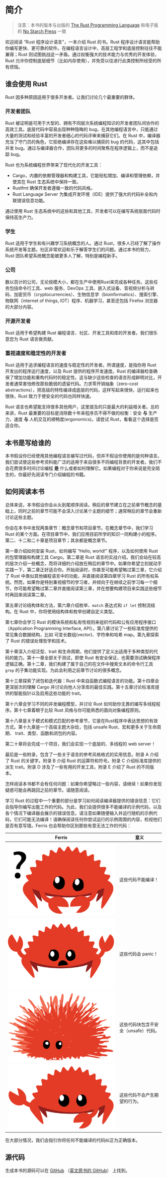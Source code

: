 # 简介

> 注意：本书的版本与出版的 [The Rust Programming Language][nsprust]
> 和电子版的 [No Starch Press][nsp] 一致

[nsprust]: https://nostarch.com/rust
[nsp]: https://nostarch.com/

欢迎阅读 “Rust 程序设计语言”，一本介绍 Rust 的书。Rust 程序设计语言能帮助你编写更快、更可靠的软件。在编程语言设计中，高层工程学和底层控制往往不能兼得；Rust 则试图挑战这一矛盾。通过权衡强大的技术能力与优秀的开发体验，Rust 允许你控制底层细节（比如内存使用），并免受以往进行此类控制所经受的所有烦恼。

## 谁会使用 Rust

Rust 因多种原因适用于很多开发者。让我们讨论几个最重要的群体。

### 开发者团队

Rust 被证明是可用于大型的、拥有不同层次系统编程知识的开发者团队间协作的高效工具。底层代码中容易出现种种隐晦的 bug，在其他编程语言中，只能通过大量的测试和经验丰富的开发者细心的代码评审来捕获它们。在 Rust 中，编译器充当了守门员的角色，它拒绝编译存在这些难以捕获的 bug 的代码，这其中包括并发 bug。通过与编译器合作，团队将更多的时间聚焦在程序逻辑上，而不是追踪 bug。

Rust 也为系统编程世界带来了现代化的开发工具：

* Cargo，内置的依赖管理器和构建工具，它能轻松增加、编译和管理依赖，并使其在 Rust 生态系统中保持一致。
* Rustfmt 确保开发者遵循一致的代码风格。
* Rust Language Server 为集成开发环境（IDE）提供了强大的代码补全和内联错误信息功能。

通过使用 Rust 生态系统中的这些和其他工具，开发者可以在编写系统层面代码时保持高生产力。

### 学生

Rust 适用于学生和有兴趣学习系统概念的人。通过 Rust，很多人已经了解了操作系统开发等主题。社区非常欢迎和乐于解答学生们的问题。通过本书的努力，Rust 团队希望系统概念能被更多人了解，特别是编程新手。

### 公司

数以百计的公司，无论规模大小，都在生产中使用Rust来完成各种任务。这些任务包括命令行工具、web 服务、DevOps 工具、嵌入式设备、音视频分析与转码、加密货币（cryptocurrencies）、生物信息学（bioinformatics）、搜索引擎、物联网（internet of things, IOT）程序、机器学习，甚至还包括 Firefox 浏览器的大部分内容。

### 开源开发者

Rust 适用于希望构建 Rust 编程语言、社区、开发工具和库的开发者。我们很乐意您为 Rust 语言做贡献。

### 重视速度和稳定性的开发者

Rust 适用于追求编程语言的速度与稳定性的开发者。所谓速度，是指你用 Rust 开发出的程序运行速度，以及 Rust 提供的程序开发速度。Rust 的编译器检查确保了增加功能和重构代码时的稳定性。这与缺少这些检查的语言形成鲜明对比，开发者通常害怕修改那些脆弱的遗留代码。力求零开销抽象（zero-cost abstractions），把高级的特性编译成底层的代码，这样写起来很快，运行起来也很快，Rust 致力于使安全的代码也同样快速。

Rust 语言也希望能支持很多其他用户，这里提及的只是最大的利益相关者。总的来讲，Rust 最重要的目标是消除数十年来程序员不得不做的权衡：安全 **与** 生产力，速度 **与** 人机交互的顺畅度(ergonomics)。请尝试 Rust，看看这个选择是否适合你。

## 本书是写给谁的

本书假设你已经使用其他编程语言编写过代码，但并不假设你使用的是何种语言。我们尝试使这些参考资料能广泛的适用于来自很多不同编程背景的开发者。我们不会花费很多时间讨论编程 **是** 什么或者如何理解它。如果编程对于你来说是完全陌生的，你最好先阅读专门介绍编程的书籍。

## 如何阅读本书

总体来说，本书假设你会从头到尾顺序阅读。稍后的章节建立在之前章节概念的基础上，同时之前的章节可能不会深入讨论某个主题的细节；通常稍后的章节会重新讨论这些主题。

你会在本书中发现两类章节：概念章节和项目章节。在概念章节中，我们学习 Rust 的某个方面。在项目章节中，我们应用目前所学的知识一同构建小的程序。第二、十二和二十章是项目章节；其余都是概念章节。

第一章介绍如何安装 Rust，如何编写 “Hello, world!” 程序，以及如何使用 Rust 的包管理器和构建工具 Cargo。第二章是 Rust 语言的实战介绍。我们会站在较高的层次介绍一些概念，而将详细的介绍放在稍后的章节中。如果你希望立刻就动手实践一下，第二章正好适合你。开始阅读时，你甚至可能希望略过第三章，它介绍了 Rust 中类似其他编程语言中的功能，并直接阅读第四章学习 Rust 的所有权系统。然而，如果你是特别重视细节的学习者，并倾向于在继续之前学习每一个细节，你可能希望略过第二章并直接阅读第三章，并在想要构建项目来实践这些细节时再回来阅读第二章。

第五章讨论结构体和方法，第六章介绍枚举、`match` 表达式和 `if let` 控制流结构。在 Rust 中，你将使用结构体和枚举创建自定义类型。

第七章你会学习 Rust 的模块系统和私有性规则来组织代码和公有应用程序接口（Application Programming Interface, API）。第八章讨论了一些标准库提供的常见集合数据结构，比如 可变长数组(vector)、字符串和哈希 map。第九章探索了 Rust 的错误处理哲学和技术。

第十章深入介绍泛型、trait 和生命周期，他们提供了定义出适用于多种类型的代码的能力。第十一章全部关于测试，即使 Rust 有安全保证，也需要测试确保程序逻辑正确。第十二章，我们构建了属于自己的在文件中搜索文本的命令行工具 `grep` 的子集功能实现。为此会利用之前章节讨论的很多概念。

第十三章探索了闭包和迭代器：Rust 中来自函数式编程语言的功能。第十四章会更深层次的理解 Cargo 并讨论向他人分享库的最佳实践。第十五章讨论标准库提供的智能指针以及启用这些功能的 trait。

第十六章会学习不同的并发编程模型，并讨论 Rust 如何助你无畏的编写多线程程序。第十七章着眼于比较 Rust 风格与你可能熟悉的面向对象编程原则。

第十八章是关于模式和模式匹配的参考章节，它是在Rust程序中表达思想的有效方式。第十九章是一个高级主题大杂烩，包括 unsafe Rust、宏和更多关于生命周期、 trait、类型、函数和闭包的内容。

第二十章将会完成一个项目，我们会实现一个底层的、多线程的 web server！

最后是一些附录，包含了一些关于语言的参考风格格式的实用信息。附录 A 介绍了 Rust 的关键字。附录 B 介绍 Rust 的运算符和符号。附录 C 介绍标准库提供的派生 trait。附录 D 涉及了一些有用的开发工具，附录 E 介绍了 Rust 的不同版本。

怎样阅读本书都不会有任何问题：如果你希望略过一些内容，请继续！如果你发现疑惑可能会再跳回之前的章节。请随意阅读。

<span id="ferris"></span>

学习 Rust 的过程中一个重要的部分是学习如何阅读编译器提供的错误信息：它们会指导你编写出能工作的代码。为此，我们会提供很多不能编译的示例代码，以及各个情况下编译器会展示的错误信息。请注意如果随便输入并运行随机的示例代码，它们可能无法编译！请确保阅读任何你尝试运行的示例周围的内容，检视他们是否有意写错。Ferris 也会帮助你区别那些有意无法工作的代码：

| Ferris                                                                 | 意义                                          |
|------------------------------------------------------------------------|--------------------------------------------------|
| <img src="img/ferris/does_not_compile.svg" class="ferris-explain">     | 这些代码不能编译！                      |
| <img src="img/ferris/panics.svg" class="ferris-explain">               | 这些代码会 panic！                                |
| <img src="img/ferris/unsafe.svg" class="ferris-explain">               | 这些代码块包含不安全（unsafe）代码。            |
| <img src="img/ferris/not_desired_behavior.svg" class="ferris-explain"> | 这些代码不会产生期望的行为。 |

在大部分情况，我们会指引你将任何不能编译的代码纠正为正确版本。

## 源代码

生成本书的源码可以在 [GitHub][book-cn] （[英文原书的 GitHub][book]） 上找到。

[book-cn]: https://github.com/rust-lang-cn/book-cn/tree/master/src
[book]: https://github.com/rust-lang/book/tree/main/src
